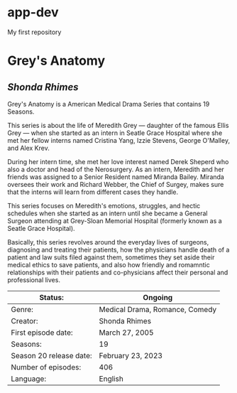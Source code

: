 # app-dev
My first repository

# **Grey's Anatomy**

## *Shonda Rhimes*

Grey's Anatomy is a American Medical Drama Series that contains 19 Seasons. 

This series is about the life of Meredith Grey — daughter of the famous Ellis Grey — when she started as an intern in Seatle Grace Hospital where she met her fellow interns named Cristina Yang, Izzie Stevens, George O'Malley, and Alex Krev.

During her intern time, she met her love interest named Derek Sheperd who also a doctor and head of the Nerosurgery. As an intern, Meredith and her friends was assigned to a Senior Resident named Miranda Bailey. Miranda oversees their work and Richard Webber, the Chief of Surgey, makes sure that the interns will learn from different cases they handle. 

This series focuses on Meredith's emotions, struggles, and hectic schedules when she started as an intern until she became a General Surgeon attending at Grey-Sloan Memorial Hospital (formerly known as a Seatle Grace Hospital). 

Basically, this series revolves around the everyday lives of surgeons, diagnosing and treating their patients, how the physicians handle death of a patient and law suits filed against them, sometimes they set aside their medical ethics to save patients, and also how friendly and romamntic relationships with their patients and co-physicians affect their personal and professional lives.

| Status: | Ongoing |
| ----------- | ----------- |
| Genre: | Medical Drama, Romance, Comedy |
| Creator: | Shonda Rhimes |
| First episode date: | March 27, 2005 |
| Seasons: | 19 |
|Season 20 release date: | February 23, 2023 |
| Number of episodes: | 406 |
| Language: | English |
